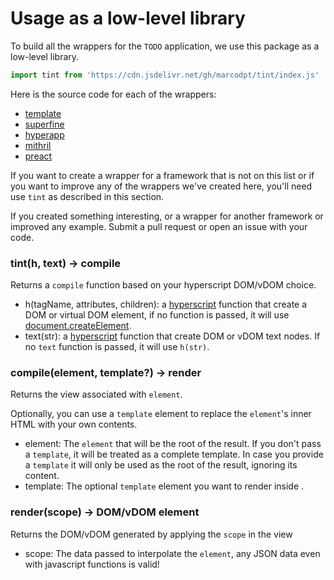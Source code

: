 # Usage as a low-level library
To build all the wrappers for the `TODO` application, we use this package as a
low-level library.

```js
import tint from 'https://cdn.jsdelivr.net/gh/marcodpt/tint/index.js'
```

Here is the source code for each of the wrappers:

 - [template](../template.js)
 - [superfine](../superfine.js)
 - [hyperapp](../hyperapp.js)
 - [mithril](../mithril.js)
 - [preact](../preact.js)

If you want to create a wrapper for a framework that is not on this list or
if you want to improve any of the wrappers we've created here, you'll need
use `tint` as described in this section.

If you created something interesting, or a wrapper for another framework or
improved any example. Submit a pull request or open an issue with your
code.

### tint(h, text) -> compile 

Returns a `compile` function based on your hyperscript DOM/vDOM choice.

 - h(tagName, attributes, children): a
[hyperscript](https://github.com/hyperhype/hyperscript) function that create a
DOM or virtual DOM element, if no function is passed, it will use
[document.createElement](https://developer.mozilla.org/en-US/docs/Web/API/Document/createElement).
 - text(str): a 
[hyperscript](https://github.com/hyperhype/hyperscript) function that create
DOM or vDOM text nodes.
If no `text` function is passed, it will use `h(str)`.

### compile(element, template?) -> render
Returns the view associated with `element`.

Optionally, you can use a `template` element to replace the `element`'s inner
HTML with your own contents.

 - element: The `element` that will be the root of the result. If you don't
pass a `template`, it will be treated as a complete template. In case you
provide a `template` it will only be used as the root of the result,
ignoring its content.
 - template: The optional `template` element you want to render inside .

### render(scope) -> DOM/vDOM element
Returns the DOM/vDOM generated by applying the `scope` in the view 

 - scope: The data passed to interpolate the `element`,
any JSON data even with javascript functions is valid!

